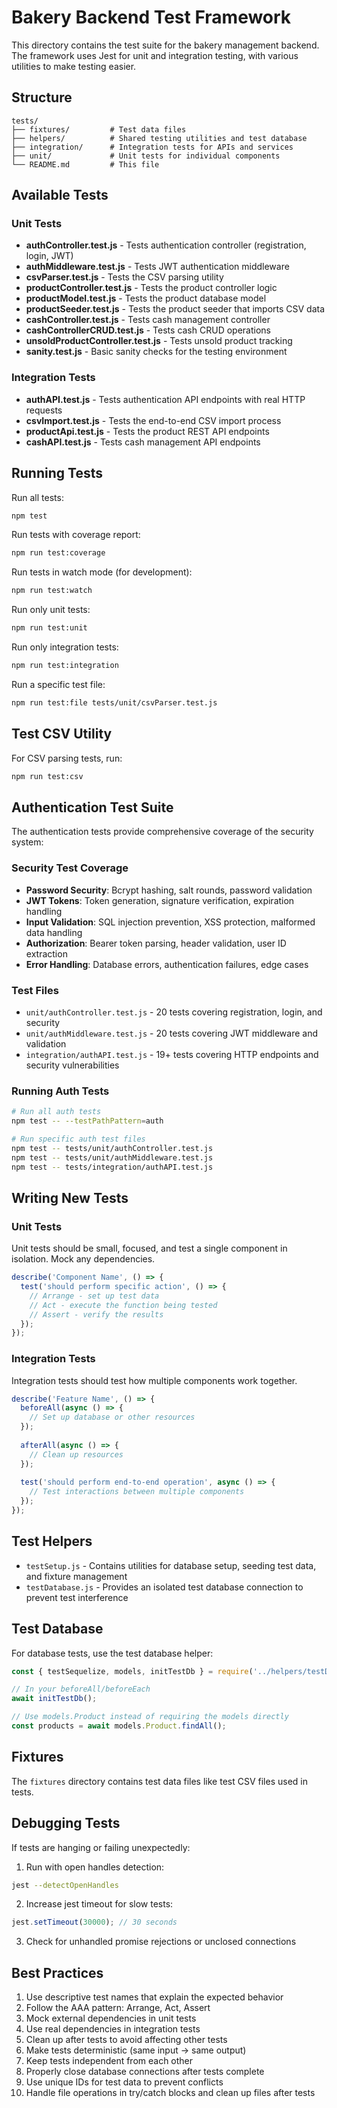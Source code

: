 # Bakery Backend Test Framework

This directory contains the test suite for the bakery management backend. The framework uses Jest for unit and integration testing, with various utilities to make testing easier.

## Structure

```
tests/
├── fixtures/         # Test data files
├── helpers/          # Shared testing utilities and test database
├── integration/      # Integration tests for APIs and services
├── unit/             # Unit tests for individual components
└── README.md         # This file
```

## Available Tests

### Unit Tests

- **authController.test.js** - Tests authentication controller (registration, login, JWT)
- **authMiddleware.test.js** - Tests JWT authentication middleware
- **csvParser.test.js** - Tests the CSV parsing utility
- **productController.test.js** - Tests the product controller logic
- **productModel.test.js** - Tests the product database model
- **productSeeder.test.js** - Tests the product seeder that imports CSV data
- **cashController.test.js** - Tests cash management controller
- **cashControllerCRUD.test.js** - Tests cash CRUD operations
- **unsoldProductController.test.js** - Tests unsold product tracking
- **sanity.test.js** - Basic sanity checks for the testing environment

### Integration Tests

- **authAPI.test.js** - Tests authentication API endpoints with real HTTP requests
- **csvImport.test.js** - Tests the end-to-end CSV import process
- **productApi.test.js** - Tests the product REST API endpoints
- **cashAPI.test.js** - Tests cash management API endpoints

## Running Tests

Run all tests:
```bash
npm test
```

Run tests with coverage report:
```bash
npm run test:coverage
```

Run tests in watch mode (for development):
```bash
npm run test:watch
```

Run only unit tests:
```bash
npm run test:unit
```

Run only integration tests:
```bash
npm run test:integration
```

Run a specific test file:
```bash
npm run test:file tests/unit/csvParser.test.js
```

## Test CSV Utility

For CSV parsing tests, run:
```bash
npm run test:csv
```

## Authentication Test Suite

The authentication tests provide comprehensive coverage of the security system:

### Security Test Coverage
- **Password Security**: Bcrypt hashing, salt rounds, password validation
- **JWT Tokens**: Token generation, signature verification, expiration handling
- **Input Validation**: SQL injection prevention, XSS protection, malformed data handling
- **Authorization**: Bearer token parsing, header validation, user ID extraction
- **Error Handling**: Database errors, authentication failures, edge cases

### Test Files
- `unit/authController.test.js` - 20 tests covering registration, login, and security
- `unit/authMiddleware.test.js` - 20 tests covering JWT middleware and validation
- `integration/authAPI.test.js` - 19+ tests covering HTTP endpoints and security vulnerabilities

### Running Auth Tests
```bash
# Run all auth tests
npm test -- --testPathPattern=auth

# Run specific auth test files
npm test -- tests/unit/authController.test.js
npm test -- tests/unit/authMiddleware.test.js
npm test -- tests/integration/authAPI.test.js
```

## Writing New Tests

### Unit Tests

Unit tests should be small, focused, and test a single component in isolation. Mock any dependencies.

```javascript
describe('Component Name', () => {
  test('should perform specific action', () => {
    // Arrange - set up test data
    // Act - execute the function being tested
    // Assert - verify the results
  });
});
```

### Integration Tests

Integration tests should test how multiple components work together.

```javascript
describe('Feature Name', () => {
  beforeAll(async () => {
    // Set up database or other resources
  });
  
  afterAll(async () => {
    // Clean up resources
  });
  
  test('should perform end-to-end operation', async () => {
    // Test interactions between multiple components
  });
});
```

## Test Helpers

- `testSetup.js` - Contains utilities for database setup, seeding test data, and fixture management
- `testDatabase.js` - Provides an isolated test database connection to prevent test interference

## Test Database

For database tests, use the test database helper:

```javascript
const { testSequelize, models, initTestDb } = require('../helpers/testDatabase');

// In your beforeAll/beforeEach
await initTestDb();

// Use models.Product instead of requiring the models directly
const products = await models.Product.findAll();
```

## Fixtures

The `fixtures` directory contains test data files like test CSV files used in tests.

## Debugging Tests

If tests are hanging or failing unexpectedly:

1. Run with open handles detection:
```bash
jest --detectOpenHandles
```

2. Increase jest timeout for slow tests:
```javascript
jest.setTimeout(30000); // 30 seconds
```

3. Check for unhandled promise rejections or unclosed connections

## Best Practices

1. Use descriptive test names that explain the expected behavior
2. Follow the AAA pattern: Arrange, Act, Assert
3. Mock external dependencies in unit tests
4. Use real dependencies in integration tests
5. Clean up after tests to avoid affecting other tests
6. Make tests deterministic (same input → same output)
7. Keep tests independent from each other
8. Properly close database connections after tests complete
9. Use unique IDs for test data to prevent conflicts
10. Handle file operations in try/catch blocks and clean up files after tests